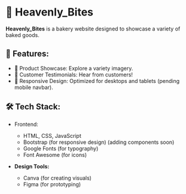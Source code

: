 # 🍰 Heavenly_Bites

**Heavenly_Bites** is a bakery website designed to showcase a variety of baked goods.


## 🌟 Features:

- 🍰 Product Showcase: Explore a variety imagery.
- 💬 Customer Testimonials: Hear from customers!
- 📱 Responsive Design: Optimized for desktops and tablets (pending mobile navbar).



## 🛠️ Tech Stack:

- Frontend:
  - HTML, CSS, JavaScript
  - Bootstrap (for responsive design) (adding components soon)
  - Google Fonts (for typography)
  - Font Awesome (for icons)
  
- **Design Tools:**
  - Canva (for creating visuals)
  - Figma (for prototyping)
